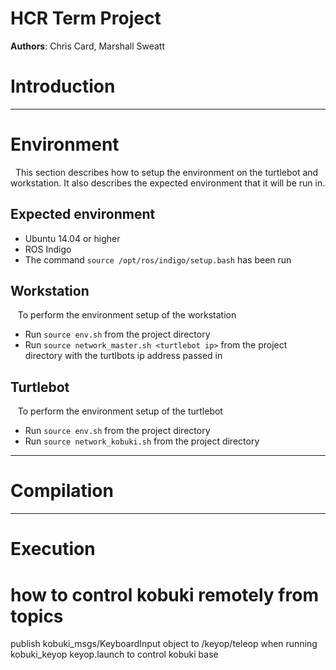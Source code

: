 HCR Term Project
================
__Authors__: Chris Card, Marshall Sweatt

# Introduction #

---------------
# Environment #
&nbsp;&nbsp;This section describes how to setup the environment on the turtlebot and workstation.  It also describes the expected environment that it will be run in.

## Expected environment ##
 - Ubuntu 14.04 or higher
 - ROS Indigo
 - The command `source /opt/ros/indigo/setup.bash` has been run

## Workstation ##
&nbsp;&nbsp;&nbsp;To perform the environment setup of the workstation
 - Run `source env.sh` from the project directory
 - Run `source network_master.sh <turtlebot ip>` from the project directory with the turtlbots ip address passed in

## Turtlebot ##
&nbsp;&nbsp;&nbsp;To perform the environment setup of the turtlebot
 - Run `source env.sh` from the project directory
 - Run `source network_kobuki.sh` from the project directory

---------------
# Compilation #

---------------
# Execution #



# how to control kobuki remotely from topics #
publish kobuki_msgs/KeyboardInput object to  /keyop/teleop when running kobuki_keyop keyop.launch to control kobuki base